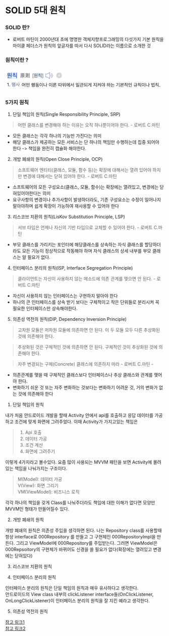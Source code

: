 # SOLID 5대 원칙

###   SOLID 란?
- 로버트 마틴이 2000년대 초에 명명한 객체지향프로그래밍의 다섯가지 기본 원칙을 마이클 페더스가 원칙의 앞글자를 따서 다시 SOLID라는 이름으로 소개한 것

### 원칙이란 ?
![이미지1](https://github.com/hunihun/TIL/blob/main/image/SOLID/principle.png)

### 5가지 원칙
1. 단일 책임의 원칙(Single Responsibility Principle, SRP)
>어떤 클래스를 변경해야 하는 이유는 오직 하나뿐이어야 한다. - 로버트 C.마틴

- 모든 클래스는 각각 하나의 기능만 가진다는 의미
- 해당 클래스가 제공하는 모든 서비스는 단 하나의 책임만 수행하는데 집중 되어야 한다 -> 책임을 완전히 캡슐화 해야한다.

2. 개방 폐쇄의 원칙(Open Close Principle, OCP)
>소프트웨어 엔티티(클래스, 모듈, 함수 등)는 확장에 대해서는 열려 있어야 하지만 변경에 대해서는 닫혀 있어야 한다. - 로버트 C.마틴

- 소프트웨어의 모든 구성요소(클래스, 모듈, 함수)는 확장에는 열려있고, 변경에는 닫혀있어야한다는 의미
- 요구사항의 변경이나 추가사항이 발생하더라도, 기존 구성요소는 수정이 일어나지 말아야하며 쉽게 확장이 가능하여 재사용할 수 있어야 한다

3. 리스코브 치환의 원칙(LisKov Substitution Principle, LSP)
>서브 타입은 언제나 자신의 기반 타입으로 교체할 수 있어야 한다. - 로버트 C.마틴

- 부모 클래스를 가리키는 포인터에 해당클래스를 상속하는 자식 클래스를 할당하더라도 모든 기능이 정상적으로 작동해야 하며 자식 클래스의 상세 내부를 부모 클래스는 알 필요가 없다.

4. 인터페이스 분리의 원칙(ISP, Interface Segregation Principle)
>클라이언트는 자신이 사용하지 않는 메소드에 의존 관계를 맺으면 안 된다. - 로버트 C.마틴

- 자신이 사용하지 않는 인터페이스는 구현하지 말아야 한다
- 하나의 큰 인터페이스를 상속 받기 보다는 구체적이고 작은 단위들로 분리시켜 꼭 필요한 인터페이스만 상속해야한다.

5. 의존성 역전의 원칙(DIP, Dependency Inversion Principle)
>고차원 모듈은 저차원 모듈에 의존하면 안 된다. 이 두 모듈 모두 다른 추상화된 것에 의존해야 한다.  

>추상화된 것은 구체적인 것에 의존하면 안 된다. 구체적인 것이 추상화된 것에 의존해야 한다.  

>자주 변경되는 구체(Concrete) 클래스에 의존하지 마라 - 로버트 C.마틴 -

- 의존관계를 맺을 때 구체적인 클래스보다 인터페이스나 추상 클래스와 관계를 맺어야 한다.
- 변화하기 쉬운 것 또는 자주 변화하는 것보다는 변화하기 어려운 것, 거의 변화가 없는 것에 의존해야 한다

1. 단일 책임의 원칙

내가 처음 안드로이드 개발을 할때 Activity 안에서 api를 호출하고 응답 데이터를 가공하고 조건에 맞게 화면에 그려주었다. 이때 Activity가 가지고있는 책임은

>1. Api 호출
>2. 데이터 가공
>3. 조건 계산
>4. 화면에 그려주기

이렇게 4가지라고 볼수있다. 요즘 많이 사용되는 MVVM 패턴을 보면 Activity에 몰려있는 책임을 나눠가지는 구조이다.

>M(Model): 데이터 가공  
V(View): 화면 그리기  
VM(ViewModel): 비즈니스 로직

각각 하나의 책임을 갖게 Class를 나눠주더라도 책임에 대한 이해가 없다면 모양만 MVVM인 형태가 만들어질수 있다.

2. 개방 폐쇄의 원칙

개방 폐쇄의 원칙은 의존성 주입을 생각하면 된다. 나는 Repository class를 사용할때 항상 interface로 000Repository 를 만들고 그 구현체인 000RepositoryImpl을 만든다. 그리고 ViewModel에 000Repository를 주입받는다. 그러면 ViewModel은 
000Repsoitory의 구현체가 바뀌어도 신경을 쓸 필요가 없다(확장에는 열려있고 변경에는 닫혀있다)

3. 리스코브 치환의 원칙

4. 인터페이스 분리의 원칙

인터페이스 분리의 원칙은 단일 책임의 원칙과 매우 유사하다고 생각한다.  
안드로이드의 View class 내부의 clickListener interface들(OnClickListener, OnLongClickListener)이 인터페이스 분리의 원칙을 잘 지킨 예라고 생각한다.

5. 의존성 역전의 원칙



[참고 링크1](https://devlog-wjdrbs96.tistory.com/380#recentEntries)  
[참고 링크2](https://jaeyeong951.medium.com/%EA%B0%9D%EC%B2%B4%EC%A7%80%ED%96%A5-5%EC%9B%90%EC%B9%99-solid-ac7d4d660f4d)  
